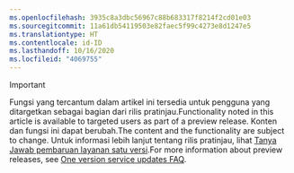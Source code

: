 ```yaml
---
ms.openlocfilehash: 3935c8a3dbc56967c88b683317f8214f2cd01e03
ms.sourcegitcommit: 11a61db54119503e82faec5f99c4273e8d1247e5
ms.translationtype: HT
ms.contentlocale: id-ID
ms.lasthandoff: 10/16/2020
ms.locfileid: "4069755"
---
```

> [!IMPORTANT]
> <span data-ttu-id="339b9-101">Fungsi yang tercantum dalam artikel ini tersedia untuk pengguna yang ditargetkan sebagai bagian dari rilis pratinjau.</span><span class="sxs-lookup"><span data-stu-id="339b9-101">Functionality noted in this article is available to targeted users as part of a preview release.</span></span> <span data-ttu-id="339b9-102">Konten dan fungsi ini dapat berubah.</span><span class="sxs-lookup"><span data-stu-id="339b9-102">The content and the functionality are subject to change.</span></span> <span data-ttu-id="339b9-103">Untuk informasi lebih lanjut tentang rilis pratinjau, lihat [Tanya Jawab pembaruan layanan satu versi](https://docs.microsoft.com/dynamics365/unified-operations/fin-and-ops/get-started/one-version).</span><span class="sxs-lookup"><span data-stu-id="339b9-103">For more information about preview releases, see [One version service updates FAQ](https://docs.microsoft.com/dynamics365/unified-operations/fin-and-ops/get-started/one-version).</span></span>
